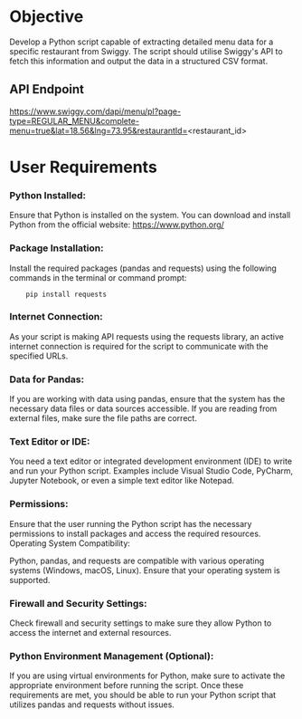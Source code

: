 # Objective

Develop a Python script capable of extracting detailed menu data for a specific restaurant
from Swiggy. The script should utilise Swiggy's API to fetch this information and output the
data in a structured CSV format.

## API Endpoint

https://www.swiggy.com/dapi/menu/pl?page-type=REGULAR_MENU&complete-menu=true&lat=18.56&lng=73.95&restaurantId=<restaurant_id>

# User Requirements

### Python Installed:

Ensure that Python is installed on the system. You can download and install Python from the official website: https://www.python.org/

### Package Installation:

Install the required packages (pandas and requests) using the following commands in the terminal or command prompt:

``` pip install pandas
    pip install requests
```

### Internet Connection:

As your script is making API requests using the requests library, an active internet connection is required for the script to communicate with the specified URLs.

### Data for Pandas:

If you are working with data using pandas, ensure that the system has the necessary data files or data sources accessible. If you are reading from external files, make sure the file paths are correct.

### Text Editor or IDE:

You need a text editor or integrated development environment (IDE) to write and run your Python script. Examples include Visual Studio Code, PyCharm, Jupyter Notebook, or even a simple text editor like Notepad.

### Permissions:

Ensure that the user running the Python script has the necessary permissions to install packages and access the required resources.
Operating System Compatibility:

Python, pandas, and requests are compatible with various operating systems (Windows, macOS, Linux). Ensure that your operating system is supported.

### Firewall and Security Settings:

Check firewall and security settings to make sure they allow Python to access the internet and external resources.

### Python Environment Management (Optional):

If you are using virtual environments for Python, make sure to activate the appropriate environment before running the script.
Once these requirements are met, you should be able to run your Python script that utilizes pandas and requests without issues.

